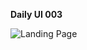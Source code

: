 **Daily UI 003**

![Landing Page](https://raw.githubusercontent.com/Sehajbir/DailyUI/master/Daily%20UI-003/Web%201920%20%E2%80%93%201.png)